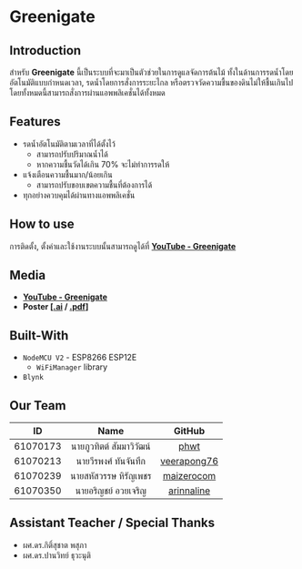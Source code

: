 # Greenigate

## Introduction
สำหรับ **Greenigate** นี้เป็นระบบที่จะมาเป็นตัวช่วยในการดูแลจัดการต้นไม้ ทั้งในด้านการรดน้ำโดยอัตโนมัติแบบกำหนดเวลา, รดน้ำโดยการสั่งการระยะไกล หรือตรวจวัดความชื้นของดินไม่ให้ชื้นเกินไป โดยทั้งหมดนี้สามารถสั่งการผ่านแอพพลิเคชั่นได้ทั้งหมด

## Features

- รดน้ำอัตโนมัติตามเวลาที่ได้ตั้งไว้
  - สามารถปรับปริมาณน้ำได้
  - หากความชื้นวัดได้เกิน 70% จะไม่ทำการรดให้
- แจ้งเตือนความชื้นมาก/น้อยเกิน
  - สามารถปรับขอบเขตความชื้นที่ต้องการได้
- ทุกอย่างควบคุมได้ผ่านทางแอพพลิเคชั่น

## How to use

การติดตั้ง, ตั้งค่าและใช้งานระบบนั้นสามารถดูได้ที่ **[YouTube - Greenigate](https://youtu.be/gLr9KiQcmJc)**

## Media

- **[YouTube - Greenigate](https://youtu.be/gLr9KiQcmJc)**
- **Poster [[.ai](https://github.com/phwt/Greenigate/blob/master/media/ai/poster_print.ai) / [.pdf](https://github.com/phwt/Greenigate/blob/master/media/ai/poster_print.pdf)]**

## Built-With

- `NodeMCU V2` - ESP8266 ESP12E
  - `WiFiManager` library
- `Blynk`

## Our Team

|    ID    |        Name        |                     GitHub                    |
|:--------:|:------------------:|:---------------------------------------------:|
| 61070173 |  นายภูวทิตต์ สัมมาวิวัฒน์ |        [phwt](https://github.com/phwt)        |
| 61070213 |   นายวีรพงศ์ ทันจันทึก  | [veerapong76](https://github.com/veerapong76) |
| 61070239 | นายสหัสวรรษ หิรัญเพชร |  [maizerocom](https://github.com/maizerocom)  |
| 61070350 |  นายอริญชย์ อวยเจริญ  |  [arinnaline](https://github.com/arinnaline)  |

## Assistant Teacher / Special Thanks

- ผศ.ดร.กิติ์สุชาต พสุภา
- ผศ.ดร.ปานวิทย์ ธุวะนุติ
